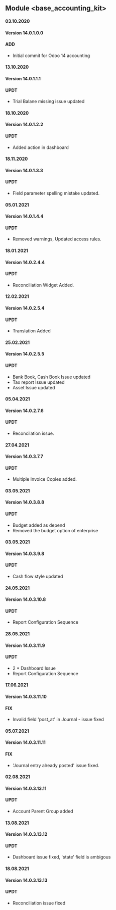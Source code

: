 ## Module <base_accounting_kit>

#### 03.10.2020
#### Version 14.0.1.0.0
#### ADD
- Initial commit for Odoo 14 accounting

#### 13.10.2020
#### Version 14.0.1.1.1
#### UPDT
- Trial Balane missing issue updated

#### 18.10.2020
#### Version 14.0.1.2.2
#### UPDT
- Added action in dashboard

#### 18.11.2020
#### Version 14.0.1.3.3
#### UPDT
- Field parameter spelling mistake updated.

#### 05.01.2021
#### Version 14.0.1.4.4
#### UPDT
- Removed warnings, Updated access rules.

#### 18.01.2021
#### Version 14.0.2.4.4
#### UPDT
- Reconciliation Widget Added.

#### 12.02.2021
#### Version 14.0.2.5.4
#### UPDT
- Translation Added

#### 25.02.2021
#### Version 14.0.2.5.5
#### UPDT
- Bank Book, Cash Book Issue updated
- Tax report Issue updated
- Asset Issue updated


#### 05.04.2021
#### Version 14.0.2.7.6
#### UPDT
- Reconcilation issue.

#### 27.04.2021
#### Version 14.0.3.7.7
#### UPDT
- Multiple Invoice Copies added.

#### 03.05.2021
#### Version 14.0.3.8.8
#### UPDT
- Budget added as depend
- Removed the budget option of enterprise


#### 03.05.2021
#### Version 14.0.3.9.8
#### UPDT
- Cash flow style updated

#### 24.05.2021
#### Version 14.0.3.10.8
#### UPDT
- Report Configuration Sequence

#### 28.05.2021
#### Version 14.0.3.11.9
#### UPDT
- 2 * Dashboard Issue
- Report Configuration Sequence

#### 17.06.2021
#### Version 14.0.3.11.10
#### FIX
- Invalid field 'post_at' in Journal - issue fixed

#### 05.07.2021
#### Version 14.0.3.11.11
#### FIX
- 'Journal entry already posted' issue fixed.

#### 02.08.2021
#### Version 14.0.3.13.11
#### UPDT
- Account Parent Group added

#### 13.08.2021
#### Version 14.0.3.13.12
#### UPDT
- Dashboard issue fixed, 'state' field is ambigous

#### 18.08.2021
#### Version 14.0.3.13.13
#### UPDT
- Reconciliation issue fixed
